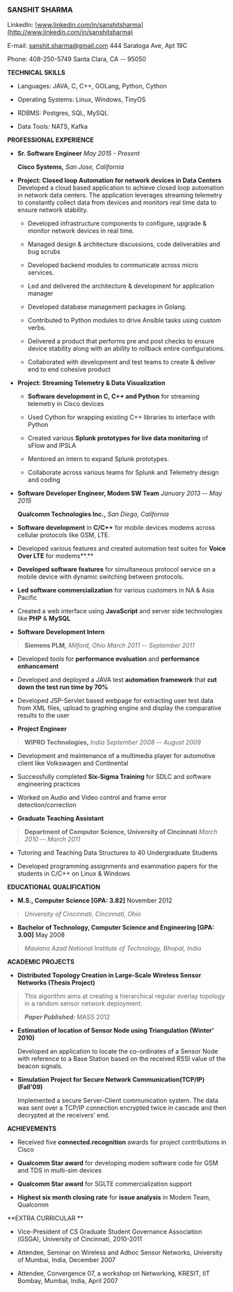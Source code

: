 ### SANSHIT SHARMA

LinkedIn:
[www.linkedin.com/in/sanshitsharma](http://www.linkedin.com/in/sanshitsharma)

E-mail: sanshit.sharma@gmail.com 444 Saratoga Ave, Apt 19C

Phone: 408-250-5749 Santa Clara, CA -- 95050

**TECHNICAL SKILLS**

-   Languages: JAVA, C, C++, GOLang, Python, Cython

-   Operating Systems: Linux, Windows, TinyOS

-   RDBMS: Postgres, SQL, MySQL

-   Data Tools: NATS, Kafka

**PROFESSIONAL EXPERIENCE**

-   **Sr. Software Engineer** *May 2015 - Present*

    **Cisco Systems,** *San Jose, California*

<!-- -->

-   **Project: Closed loop Automation for network devices in Data
    Centers**\
    Developed a cloud based application to achieve closed loop
    automation in network data centers. The application leverages
    streaming telemetry to constantly collect data from devices and
    monitors real time data to ensure network stability. 

    -   Developed infrastructure components to configure, upgrade &
        monitor network devices in real time.

    -   Managed design & architecture discussions, code deliverables and
        bug scrubs

    -   Developed backend modules to communicate across micro services. 

    -   Led and delivered the architecture & development for application
        manager

    -   Developed database management packages in Golang. 

    -   Contributed to Python modules to drive Ansible tasks using
        custom verbs. 

    -   Delivered a product that performs pre and post checks to ensure
        device stability along with an ability to rollback entire
        configurations.

    -   Collaborated with development and test teams to create & deliver
        end to end cohesive product

-   **Project: Streaming Telemetry & Data Visualization**

    -   **Software development in C, C++ and Python** for streaming
        telemetry in Cisco devices

    -   Used Cython for wrapping existing C++ libraries to interface
        with Python

    -   Created various **Splunk prototypes for live data monitoring**
        of sFlow and IPSLA

    -   Mentored an intern to expand Splunk prototypes.

    -   Collaborate across various teams for Splunk and Telemetry design
        and coding

<!-- -->

-   **Software Developer Engineer, Modem SW Team** *January 2013 -- May
    2015*

    **Qualcomm Technologies Inc.,** *San Diego,* *California*

<!-- -->

-   **Software development** in **C/C++** for mobile devices modems
    across cellular protocols like GSM, LTE.

-   Developed various features and created automation test suites for
    **Voice Over LTE** for modems**.**

-   **Developed software features** for simultaneous protocol service on
    a mobile device with dynamic switching between protocols.

-   **Led software commercialization** for various customers in NA &
    Asia Pacific

-   Created a web interface using **JavaScript** and server side
    technologies like **PHP** & **MySQL**

<!-- -->

-   **Software Development Intern**

> **Siemens PLM,** *Milford, Ohio March 2011 -- September 2011*

-   Developed tools for **performance evaluation** and **performance
    enhancement**

-   Developed and deployed a JAVA test **automation framework** that
    **cut down the test run time by 70%**

-   Developed JSP-Servlet based webpage for extracting user test data
    from XML files, upload to graphing engine and display the
    comparative results to the user

<!-- -->

-   **Project Engineer**

> **WIPRO Technologies,** *India* *September 2008 -- August 2009*

-   Development and maintenance of a multimedia player for automotive
    client like Volkswagen and Continental

-   Successfully completed **Six-Sigma Training** for SDLC and software
    engineering practices

-   Worked on Audio and Video control and frame error
    detection/correction

<!-- -->

-   **Graduate Teaching Assistant**

> **Department of Computer Science, University of Cincinnati** *March
> 2010 -- March 2011*

-   Tutoring and Teaching Data Structures to 40 Undergraduate Students

-   Developed programming assignments and examination papers for the
    students in C/C++ on Linux & Windows

**EDUCATIONAL QUALIFICATION**

-   **M.S., Computer Science \[GPA: 3.82\]** November 2012

> *University of Cincinnati, Cincinnati, Ohio*

-   **Bachelor of Technology, Computer Science and Engineering \[GPA:
    3.00\]** May 2008

> *Maulana Azad National Institute of Technology, Bhopal, India*

**ACADEMIC PROJECTS**

-   **Distributed Topology Creation in Large-Scale Wireless Sensor
    Networks (Thesis Project)**

> This algorithm aims at creating a hierarchical regular overlay
> topology in a random sensor network deployment.
>
> ***Paper Published:*** MASS 2012

-   **Estimation of location of Sensor Node using Triangulation
    (Winter' 2010)**

    Developed an application to locate the co-ordinates of a Sensor Node
    with reference to a Base Station based on the received RSSI value of
    the beacon signals.

-   **Simulation Project for Secure Network Communication(TCP/IP)
    (Fall'09)**

    Implemented a secure Server-Client communication system. The data
    was sent over a TCP/IP connection encrypted twice in cascade and
    then decrypted at the receivers' end.

**ACHIEVEMENTS**

-   Received five **connected.recognition** awards for project
    contributions in Cisco

-   **Qualcomm Star award** for developing modem software code for GSM
    and TDS in multi-sim devices

-   **Qualcomm Star award** for SGLTE commercialization support

-   **Highest six month closing rate** for **issue analysis** in Modem
    Team, Qualcomm

**EXTRA CURRICULAR **

-   Vice-President of CS Graduate Student Governance Association (GSGA),
    University of Cincinnati, 2010-2011

-   Attendee, Seminar on Wireless and Adhoc Sensor Networks, University
    of Mumbai, India, December 2007

-   Attendee, Convergence 07, a workshop on Networking, KRESIT, IIT
    Bombay, Mumbai, India, April 2007
